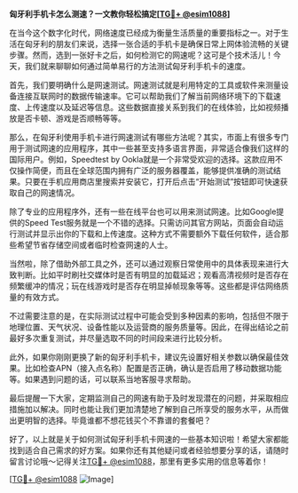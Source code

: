 **匈牙利手机卡怎么测速？一文教你轻松搞定[[TG💪+ @esim1088](https://t.me/s/esim1088)]**

在当今这个数字化时代，网络速度已经成为衡量生活质量的重要指标之一。对于生活在匈牙利的朋友们来说，选择一张合适的手机卡是确保日常上网体验流畅的关键步骤。然而，选到一张好卡之后，如何检测它的网速呢？这可是个技术活儿！今天，我们就来聊聊如何通过简单易行的方法测试匈牙利手机卡的速度。

首先，我们要明确什么是网速测试。网速测试就是利用特定的工具或软件来测量设备连接互联网时的数据传输速率。它可以帮助我们了解当前网络环境下的下载速度、上传速度以及延迟等信息。这些数据直接关系到我们的在线体验，比如视频播放是否卡顿、游戏是否顺畅等等。

那么，在匈牙利使用手机卡进行网速测试有哪些方法呢？其实，市面上有很多专门用于测试网速的应用程序，其中一些甚至支持多语言界面，非常适合像我们这样的国际用户。例如，Speedtest by Ookla就是一个非常受欢迎的选择。这款应用不仅操作简便，而且在全球范围内拥有广泛的服务器覆盖，能够提供准确的测试结果。只要在手机应用商店里搜索并安装它，打开后点击“开始测试”按钮即可快速获取自己的网速情况。

除了专业的应用程序外，还有一些在线平台也可以用来测试网速。比如Google提供的Speed Test服务就是一个不错的选择。只需访问其官方网站，页面会自动运行测试并显示出你的下载和上传速度。这种方式不需要额外下载任何软件，适合那些希望节省存储空间或者临时检查网速的人士。

当然啦，除了借助外部工具之外，还可以通过观察日常使用中的具体表现来进行大致判断。比如平时刷社交媒体时是否有明显的加载延迟；观看高清视频时是否存在频繁缓冲的情况；玩在线游戏时是否存在明显掉帧现象等等。这些都是评估网络质量的有效方式。

不过需要注意的是，在实际测试过程中可能会受到多种因素的影响，包括但不限于地理位置、天气状况、设备性能以及运营商的服务质量等。因此，在得出结论之前最好多次重复测试，并尽量选取不同的时间段来进行比较分析。

此外，如果你刚刚更换了新的匈牙利手机卡，建议先设置好相关参数以确保最佳效果。比如检查APN（接入点名称）配置是否正确，确认是否启用了移动数据功能等。如果遇到问题的话，可以联系当地客服寻求帮助。

最后提醒一下大家，定期监测自己的网速有助于及时发现潜在的问题，并采取相应措施加以解决。同时也能让我们更加清楚地了解到自己所享受的服务水平，从而做出更明智的选择。毕竟谁都不想花钱买个不靠谱的套餐吧？

好了，以上就是关于如何测试匈牙利手机卡网速的一些基本知识啦！希望大家都能找到适合自己需求的好方案。如果你还有其他疑问或者经验想要分享的话，请随时留言讨论哦～记得关注[TG💪+ @esim1088](https://t.me/s/esim1088)，那里有更多实用的信息等着你！

[[TG💪+ @esim1088](https://t.me/s/esim1088) ![Image](https://i.postimg.cc/4NQfJmqS/Snipaste-2025-05-13-00-14-12.png)]